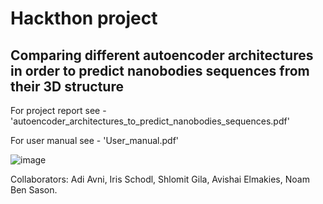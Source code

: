 # Hackthon project
## Comparing different autoencoder architectures in order to predict nanobodies sequences from their 3D structure


For project report see - 'autoencoder_architectures_to_predict_nanobodies_sequences.pdf'

For user manual see - 'User_manual.pdf'


![image](https://user-images.githubusercontent.com/75226397/177016390-76154618-59b6-407c-9584-264e79f3d6f0.png)

Collaborators: Adi Avni, Iris Schodl, Shlomit Gila, Avishai Elmakies, Noam Ben Sason.

